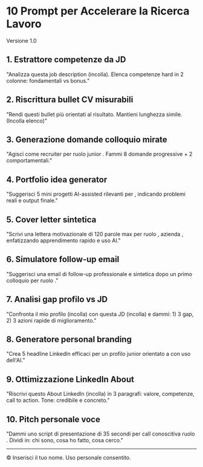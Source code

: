 # 10 Prompt per Accelerare la Ricerca Lavoro
Versione 1.0

## 1. Estrattore competenze da JD
"Analizza questa job description (incolla). Elenca competenze hard in 2 colonne: fondamentali vs bonus."

## 2. Riscrittura bullet CV misurabili
"Rendi questi bullet più orientati al risultato. Mantieni lunghezza simile. (Incolla elenco)"

## 3. Generazione domande colloquio mirate
"Agisci come recruiter per ruolo junior <ruolo>. Fammi 8 domande progressive + 2 comportamentali."

## 4. Portfolio idea generator
"Suggerisci 5 mini progetti AI-assisted rilevanti per <settore>, indicando problemi reali e output finale."

## 5. Cover letter sintetica
"Scrivi una lettera motivazionale di 120 parole max per ruolo <ruolo>, azienda <azienda>, enfatizzando apprendimento rapido e uso AI."

## 6. Simulatore follow-up email
"Suggerisci una email di follow-up professionale e sintetica dopo un primo colloquio per ruolo <ruolo>."

## 7. Analisi gap profilo vs JD
"Confronta il mio profilo (incolla) con questa JD (incolla) e dammi: 1) 3 gap, 2) 3 azioni rapide di miglioramento."

## 8. Generatore personal branding
"Crea 5 headline LinkedIn efficaci per un profilo junior orientato a <settore> con uso dell'AI."

## 9. Ottimizzazione LinkedIn About
"Riscrivi questo About LinkedIn (incolla) in 3 paragrafi: valore, competenze, call to action. Tone: credibile e concreto."

## 10. Pitch personale voce
"Dammi uno script di presentazione di 35 secondi per call conoscitiva ruolo <ruolo>. Dividi in: chi sono, cosa ho fatto, cosa cerco."

---
© Inserisci il tuo nome. Uso personale consentito.
